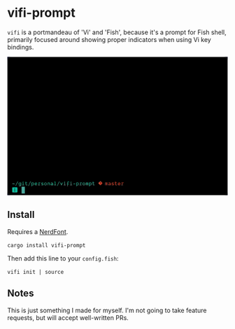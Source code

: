 # vifi-prompt

`vifi` is a portmandeau of 'Vi' and 'Fish', because it's a prompt for Fish shell,
primarily focused around showing proper indicators when using Vi key bindings.

![demo](https://github.com/mrjones2014/vifi-prompt/raw/master/demo.gif)

## Install

Requires a [NerdFont](https://github.com/ryanoasis/nerd-fonts).

```
cargo install vifi-prompt
```

Then add this line to your `config.fish`:

```fish
vifi init | source
```

## Notes

This is just something I made for myself. I'm not going to take feature requests,
but will accept well-written PRs.

